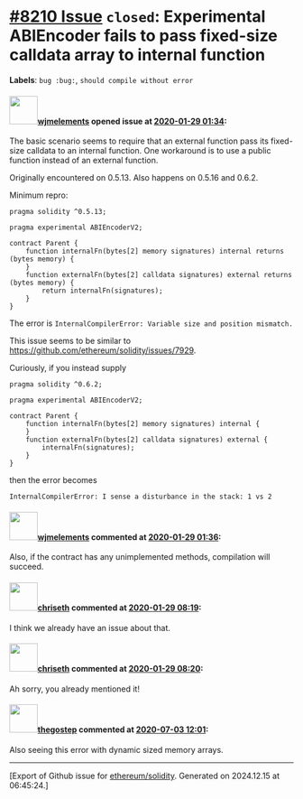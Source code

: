 # [\#8210 Issue](https://github.com/ethereum/solidity/issues/8210) `closed`: Experimental ABIEncoder fails to pass fixed-size calldata array to internal function
**Labels**: `bug :bug:`, `should compile without error`


#### <img src="https://avatars.githubusercontent.com/u/799573?v=4" width="50">[wjmelements](https://github.com/wjmelements) opened issue at [2020-01-29 01:34](https://github.com/ethereum/solidity/issues/8210):

The basic scenario seems to require that an external function pass its fixed-size calldata to an internal function. One workaround is to use a public function instead of an external function.

Originally encountered on 0.5.13. Also happens on 0.5.16 and 0.6.2.


Minimum repro:
```
pragma solidity ^0.5.13;

pragma experimental ABIEncoderV2;

contract Parent {
    function internalFn(bytes[2] memory signatures) internal returns (bytes memory) {
    }
    function externalFn(bytes[2] calldata signatures) external returns (bytes memory) {
        return internalFn(signatures);
    }
}
```

The error is `InternalCompilerError: Variable size and position mismatch.`

This issue seems to be similar to https://github.com/ethereum/solidity/issues/7929.

Curiously, if you instead supply
```
pragma solidity ^0.6.2;

pragma experimental ABIEncoderV2;

contract Parent {
    function internalFn(bytes[2] memory signatures) internal {
    }
    function externalFn(bytes[2] calldata signatures) external {
        internalFn(signatures);
    }
}
```
then the error becomes
```
InternalCompilerError: I sense a disturbance in the stack: 1 vs 2
```

#### <img src="https://avatars.githubusercontent.com/u/799573?v=4" width="50">[wjmelements](https://github.com/wjmelements) commented at [2020-01-29 01:36](https://github.com/ethereum/solidity/issues/8210#issuecomment-579553472):

Also, if the contract has any unimplemented methods, compilation will succeed.

#### <img src="https://avatars.githubusercontent.com/u/9073706?v=4" width="50">[chriseth](https://github.com/chriseth) commented at [2020-01-29 08:19](https://github.com/ethereum/solidity/issues/8210#issuecomment-579645193):

I think we already have an issue about that.

#### <img src="https://avatars.githubusercontent.com/u/9073706?v=4" width="50">[chriseth](https://github.com/chriseth) commented at [2020-01-29 08:20](https://github.com/ethereum/solidity/issues/8210#issuecomment-579645399):

Ah sorry, you already mentioned it!

#### <img src="https://avatars.githubusercontent.com/u/15959632?u=c2f8e2cf7f1bdb50cf51fa93132523b556708ca8&v=4" width="50">[thegostep](https://github.com/thegostep) commented at [2020-07-03 12:01](https://github.com/ethereum/solidity/issues/8210#issuecomment-653514784):

Also seeing this error with dynamic sized memory arrays.


-------------------------------------------------------------------------------



[Export of Github issue for [ethereum/solidity](https://github.com/ethereum/solidity). Generated on 2024.12.15 at 06:45:24.]
